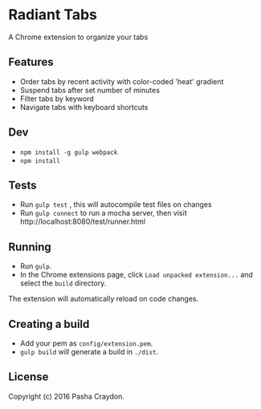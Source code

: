 # Radiant Tabs

A Chrome extension to organize your tabs

## Features

* Order tabs by recent activity with color-coded 'heat' gradient
* Suspend tabs after set number of minutes
* Filter tabs by keyword
* Navigate tabs with keyboard shortcuts

## Dev

* ```npm install -g gulp webpack```
* ```npm install```

## Tests

* Run ```gulp test``` , this will autocompile test files on changes
* Run ```gulp connect``` to run a mocha server, then visit http://localhost:8080/test/runner.html

## Running

* Run ```gulp```.
* In the Chrome extensions page, click ```Load unpacked extension...``` and select the ```build``` directory.

The extension will automatically reload on code changes.

## Creating a build

* Add your pem as `config/extension.pem`.
* ```gulp build``` will generate a build in ```./dist```.

## License

Copyright (c) 2016 Pasha Craydon.
